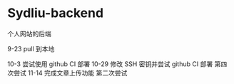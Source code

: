 # Sydliu-backend

个人网站的后端

9-23 pull 到本地

10-3 尝试使用 github CI 部署
10-29 修改 SSH 密钥并尝试 github CI 部署 第四次尝试
11-14 完成文章上传功能 第二次尝试
